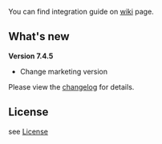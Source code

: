 You can find integration guide on [wiki](https://loopme-ltd.gitbook.io/docs-public/loopme-ios-sdk) page.

## What's new ##

**Version 7.4.5**

- Change marketing version

Please view the [changelog](CHANGELOG.md) for details.

## License ##

see [License](LICENSE.md)
